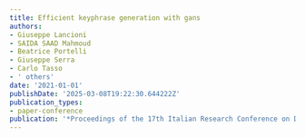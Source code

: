 ```yaml
---
title: Efficient keyphrase generation with gans
authors:
- Giuseppe Lancioni
- SAIDA SAAD Mahmoud
- Beatrice Portelli
- Giuseppe Serra
- Carlo Tasso
- ' others'
date: '2021-01-01'
publishDate: '2025-03-08T19:22:30.644222Z'
publication_types:
- paper-conference
publication: '*Proceedings of the 17th Italian Research Conference on Digital Libraries*'
---
```

